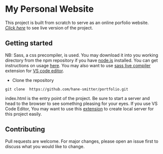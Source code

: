 # My Personal Website

This project is built from scratch to serve as an online porfolio website.<br>
*[Click here](https://lookupzach.netlify.app)* to see live version of the project.<br>

## Getting started
NB: Sass, a css precompiler, is used. You may download it into you working directory from the npm repository if you have [node.js](https://nodejs.org/en/download/) installed. You can get instructions on usage [here](https://www.npmjs.com/package/sass). You may also want to use [sass live compiler](https://marketplace.visualstudio.com/items?itemName=ritwickdey.live-sass) extension for [VS code editor](https://code.visualstudio.com/download).

- Clone the repository
```
git clone  https://github.com/hane-smitter/portfolio.git
```
index.html is the entry point of the project. Be sure to start a server and head to the browser to see something pleasing for your eyes. If you use VS Code Editor, You may want to use this [extension](https://marketplace.visualstudio.com/items?itemName=ritwickdey.LiveServer) to create local server for this project easily.


## Contributing
Pull requests are welcome. For major changes, please open an issue first to discuss what you would like to change.
